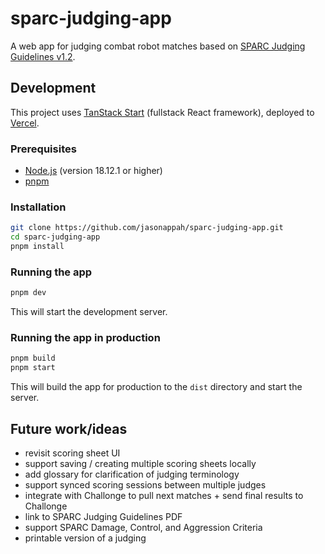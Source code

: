 # sparc-judging-app

A web app for judging combat robot matches based on [SPARC Judging Guidelines v1.2](https://sparc.tools/SPARC_Judging_Guidelines_v1.2.pdf).

## Development

This project uses [TanStack Start](https://tanstack.com/start) (fullstack React framework), deployed to [Vercel](https://vercel.com).

### Prerequisites

- [Node.js](https://nodejs.org/en/download/) (version 18.12.1 or higher)
- [pnpm](https://pnpm.io/installation)

### Installation

```sh
git clone https://github.com/jasonappah/sparc-judging-app.git
cd sparc-judging-app
pnpm install
```

### Running the app

```sh
pnpm dev
```

This will start the development server.

### Running the app in production

```sh
pnpm build
pnpm start
```

This will build the app for production to the `dist` directory and start the server.

## Future work/ideas

- revisit scoring sheet UI
- support saving / creating multiple scoring sheets locally
- add glossary for clarification of judging terminology
- support synced scoring sessions between multiple judges
- integrate with Challonge to pull next matches + send final results to Challonge
- link to SPARC Judging Guidelines PDF
- support SPARC Damage, Control, and Aggression Criteria
- printable version of a judging 
